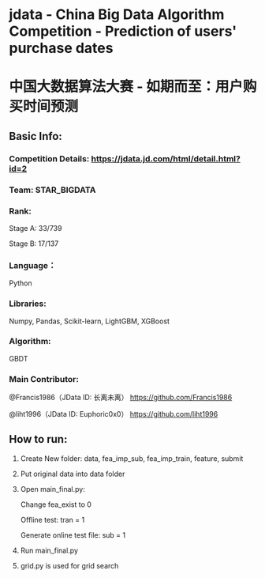 # jdata - China Big Data Algorithm Competition - Prediction of users' purchase dates 

# 中国大数据算法大赛 - 如期而至：用户购买时间预测

## Basic Info:

### Competition Details: https://jdata.jd.com/html/detail.html?id=2

### Team: STAR_BIGDATA

### Rank: 

Stage A: 33/739
      
Stage B: 17/137

### Language：
Python

### Libraries: 
Numpy, Pandas, Scikit-learn, LightGBM, XGBoost

### Algorithm: 
GBDT

### Main Contributor: 

@Francis1986（JData ID: 长离未离） https://github.com/Francis1986
                  
@liht1996（JData ID: Euphoric0x0） https://github.com/liht1996

## How to run: 

1. Create New folder: data, fea_imp_sub, fea_imp_train, feature, submit

2. Put original data into data folder

3. Open main_final.py:

      Change fea_exist to 0
      
      Offline test: tran = 1
      
      Generate online test file: sub = 1

4. Run main_final.py

5. grid.py is used for grid search
